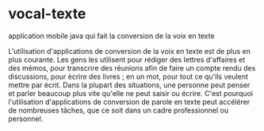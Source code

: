 # vocal-texte
application mobile java qui fait la conversion de la voix en texte



L'utilisation d'applications de conversion de la voix en texte est de plus en plus courante. Les gens les utilisent pour rédiger des lettres d'affaires et des mémos, pour transcrire des réunions afin de faire un compte rendu des discussions, pour écrire des livres ; en un mot, pour tout ce qu'ils veulent mettre par écrit. Dans la plupart des situations, une personne peut penser et parler beaucoup plus vite qu'elle ne peut saisir ou écrire. C'est pourquoi l'utilisation d'applications de conversion de parole en texte peut accélérer de nombreuses tâches, que ce soit dans un cadre professionnel ou personnel.
